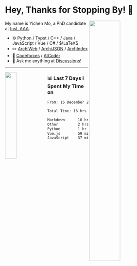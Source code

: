 # Hey, Thanks for Stopping By! 🦭

<picture>
    <source media="(prefers-color-scheme: dark)" srcset="https://github-readme-stats.vercel.app/api?username=amomorning&show_icons=true&theme=noctis_minimus&hide=issues">
    <img align="right" width="45%" src="https://github-readme-stats.vercel.app/api?username=amomorning&show_icons=true&theme=graywhite&hide=issues">
</picture>


My name is Yichen Mo, a PhD candidate at [Inst. AAA](https://archialgo.com).

-   :gear: Python / Typst / C++ / Java / JavaScript / Vue / C# / $\LaTeX$ 
-   :pencil2: [ArchiWeb](https://web.archialgo.com) / [ArchiJSON](https://www.food4rhino.com/en/app/archijson) / [ArchIndex](https://index.archialgo.com/) 
-   :abacus: [Codeforces](https://codeforces.com/profile/LaPluma) / [AtCoder](https://atcoder.jp/users/amomorning)
-   :thought_balloon: Ask me anything at [Discussions](https://github.com/amomorning/amomorning/discussions/new)!


---

<picture>
    <source media="(prefers-color-scheme: dark)" srcset="https://github-readme-stats.vercel.app/api/top-langs/?username=amomorning&hide=Mathematica&theme=noctis_minimus">
    <img align="left" width="27%" src="https://github-readme-stats.vercel.app/api/top-langs/?username=amomorning&hide=Mathematica&theme=graywhite">
</picture>

  
### 📊 Last 7 Days I Spent My Time on

<!--START_SECTION:waka-->

```txt
From: 15 December 2024 - To: 22 December 2024

Total Time: 16 hrs 48 mins

Markdown      10 hrs 33 mins  ███████████████▓░░░░░░░░░   62.81 %
Other         2 hrs 54 mins   ████▒░░░░░░░░░░░░░░░░░░░░   17.31 %
Python        1 hr 6 mins     █▓░░░░░░░░░░░░░░░░░░░░░░░   06.56 %
Vue.js        59 mins         █▒░░░░░░░░░░░░░░░░░░░░░░░   05.93 %
JavaScript    37 mins         █░░░░░░░░░░░░░░░░░░░░░░░░   03.73 %
```

<!--END_SECTION:waka-->　　
